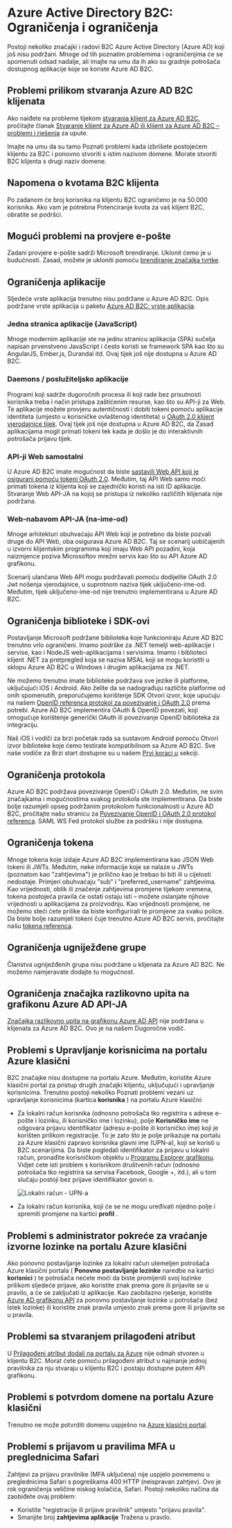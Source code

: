 <properties
    pageTitle="Azure Active Directory B2C: Ograničenja i ograničenja | Microsoft Azure"
    description="Popis ograničenja i ograničenja s Azure Active Directory B2C"
    services="active-directory-b2c"
    documentationCenter=""
    authors="swkrish"
    manager="mbaldwin"
    editor="bryanla"/>

<tags
    ms.service="active-directory-b2c"
    ms.workload="identity"
    ms.tgt_pltfrm="na"
    ms.devlang="na"
    ms.topic="article"
    ms.date="07/24/2016"
    ms.author="swkrish"/>

# <a name="azure-active-directory-b2c-limitations-and-restrictions"></a>Azure Active Directory B2C: Ograničenja i ograničenja

Postoji nekoliko značajki i radovi B2C Azure Active Directory (Azure AD) koji još nisu podržani. Mnoge od tih poznatim problemima i ograničenjima će se spomenuti odsad nadalje, ali imajte na umu da ih ako su gradnje potrošača dostupnog aplikacije koje se koriste Azure AD B2C.

## <a name="issues-during-the-creation-of-azure-ad-b2c-tenants"></a>Problemi prilikom stvaranja Azure AD B2C klijenata

Ako naiđete na probleme tijekom [stvaranja klijent za Azure AD B2C](active-directory-b2c-get-started.md), pročitajte članak [Stvaranje klijent za Azure AD ili klijent za Azure AD B2C – problemi i rješenja](active-directory-b2c-support-create-directory.md) za upute.

Imajte na umu da su tamo Poznati problemi kada izbrišete postojećem klijentu za B2C i ponovno stvoriti s istim nazivom domene. Morate stvoriti B2C klijenta s drugi naziv domene.

## <a name="note-about-b2c-tenant-quotas"></a>Napomena o kvotama B2C klijenta

Po zadanom će broj korisnika na klijentu B2C ograničeno je na 50.000 korisnika. Ako vam je potrebna Potenciranje kvota za vaš klijent B2C, obratite se podršci.

## <a name="branding-issues-on-verification-email"></a>Mogući problemi na provjere e-pošte

Zadani provjere e-pošte sadrži Microsoft brendiranje. Uklonit ćemo je u budućnosti. Zasad, možete je ukloniti pomoću [brendiranje značajka tvrtke](../active-directory/active-directory-add-company-branding.md).

## <a name="restrictions-on-applications"></a>Ograničenja aplikacije

Sljedeće vrste aplikacija trenutno nisu podržane u Azure AD B2C. Opis podržane vrste aplikacija u paketu [Azure AD B2C: vrste aplikacija](active-directory-b2c-apps.md).

### <a name="single-page-applications-javascript"></a>Jedna stranica aplikacije (JavaScript)

Mnoge modernim aplikacije ste na jednu stranicu aplikacija (SPA) sučelja napisan prvenstveno JavaScript i često koristi se framework SPA kao što su AngularJS, Ember.js, Durandal itd. Ovaj tijek još nije dostupna u Azure AD B2C.

### <a name="daemons--server-side-applications"></a>Daemons / poslužiteljsko aplikacije

Programi koji sadrže dugoročnih procesa ili koji rade bez prisutnosti korisnika treba i način pristupa zaštićenim resurse, kao što su API-ji za Web. Te aplikacije možete provjeru autentičnosti i dobiti tokeni pomoću aplikacije identiteta (umjesto u korisničke ovlaštenog identiteta) u [OAuth 2.0 klijent vjerodajnice tijek](active-directory-b2c-reference-protocols.md#oauth2-client-credentials-grant-flow). Ovaj tijek još nije dostupna u Azure AD B2C, da Zasad aplikacijama mogli primati tokeni tek kada je došlo je do interaktivnih potrošača prijavu tijek.

### <a name="standalone-web-apis"></a>API-ji Web samostalni

U Azure AD B2C imate mogućnost da biste [sastavili Web API koji je osigurani pomoću tokeni OAuth 2.0](active-directory-b2c-apps.md#web-apis). Međutim, taj API Web samo moći primati tokena iz klijenta koji se zajednički koristi na isti ID aplikacije. Stvaranje Web API-JA na kojoj se pristupa iz nekoliko različitih klijenata nije podržana.

### <a name="web-api-chains-on-behalf-of"></a>Web-nabavom API-JA (na-ime-od)

Mnoge arhitekturi obuhvaćaju API Web koji je potrebno da biste pozvali druge do API Web, oba osigurava Azure AD B2C. Taj se scenarij uobičajenih u izvorni klijentskim programima koji imaju Web API pozadini, koja naizmjence poziva Microsoftov mrežni servis kao što su API Azure AD grafikonu.

Scenarij ulančana Web API mogu podržavati pomoću dodijelite OAuth 2.0 Jwt nošenja vjerodajnice, u suprotnom naziva tijek uključeno-ime-od. Međutim, tijek uključeno-ime-od nije trenutno implementirana u Azure AD B2C.

## <a name="restriction-on-libraries-and-sdks"></a>Ograničenja biblioteke i SDK-ovi

Postavljanje Microsoft podržane biblioteka koje funkcioniraju Azure AD B2C trenutno vrlo ograničeni. Imamo podrške za .NET temelji web-aplikacije i servise, kao i NodeJS web-aplikacijama i servisima.  Imamo i biblioteci klijent .NET za pretpregled koja se naziva MSAL koji se mogu koristiti u sklopu Azure AD B2C u Windows i drugim aplikacijama za .NET.

Ne možemo trenutno imate biblioteke podržava sve jezike ili platforme, uključujući iOS i Android.  Ako želite da se nadograđuju različite platforme od onih spomenutih, preporučujemo korištenje SDK Otvori izvor, koje upućuju na našem [OpenID referenca protokol za povezivanje i OAuth 2.0](active-directory-b2c-reference-protocols.md) prema potrebi.  Azure AD B2C implementira OAuth & OpenID povezati, koji omogućuje korištenje generički OAuth ili povezivanje OpenID biblioteka za integraciju.

Naš iOS i vodiči za brzi početak rada sa sustavom Android pomoću Otvori izvor biblioteke koje ćemo testirate kompatibilnom sa Azure AD B2C.  Sve naše vodiče za Brzi start dostupne su u našem [Prvi koraci u](active-directory-b2c-overview.md#getting-started) sekciji.

## <a name="restriction-on-protocols"></a>Ograničenja protokola

Azure AD B2C podržava povezivanje OpenID i OAuth 2.0. Međutim, ne svim značajkama i mogućnostima svakog protokola ste implementirana. Da biste bolje razumjeli opseg podržanim protokolom funkcionalnosti u Azure AD B2C, pročitajte našu stranicu za [Povezivanje OpenID i OAuth 2.0 protokol referenca](active-directory-b2c-reference-protocols.md). SAML WS Fed protokol službe za podršku i nije dostupna.

## <a name="restriction-on-tokens"></a>Ograničenja tokena

Mnoge tokena koje izdaje Azure AD B2C implementirana kao JSON Web tokeni ili JWTs. Međutim, neke informacije koje se nalaze u JWTs (poznatom kao "zahtjevima") je prilično kao je trebao bi biti ili u cijelosti nedostaje. Primjeri obuhvaćaju "sub" i "preferred_username" zahtjevima.  Kao vrijednosti, oblik ili značenje zahtjevima promjene tijekom vremena, tokena postojeća pravila će ostati ostaju isti – možete oslanjate njihove vrijednosti u aplikacijama za proizvodnju.  Kao vrijednosti promijene, ne možemo steći ćete prilike da biste konfigurirali te promjene za svaku police.  Da biste bolje razumjeli tokeni čuje trenutno Azure AD B2C servis, pročitajte našu [tokena referenca](active-directory-b2c-reference-tokens.md).

## <a name="restriction-on-nested-groups"></a>Ograničenja ugniježđene grupe

Članstva ugniježđenih grupa nisu podržane u klijenata za Azure AD B2C. Ne možemo namjeravate dodajte tu mogućnost.

## <a name="restriction-on-differential-query-feature-on-azure-ad-graph-api"></a>Ograničenja značajka razlikovno upita na grafikonu Azure AD API-JA

[Značajka razlikovno upita na grafikonu Azure AD API](https://msdn.microsoft.com/library/azure/ad/graph/howto/azure-ad-graph-api-differential-query) nije podržana u klijenata za Azure AD B2C. Ovo je na našem Dugoročne vodič.

## <a name="issues-with-user-management-on-the-azure-classic-portal"></a>Problemi s Upravljanje korisnicima na portalu Azure klasični

B2C značajke nisu dostupne na portalu Azure. Međutim, koristite Azure klasični portal za pristup drugih značajki klijentu, uključujući i upravljanje korisnicima. Trenutno postoji nekoliko Poznati problemi vezani uz upravljanje korisnicima (kartica **korisnika** ) na portalu Azure klasični:

- Za lokalni račun korisnika (odnosno potrošača tko registrira s adrese e-pošte i lozinku, ili korisničko ime i lozinku), polje **Korisničko ime** ne odgovara prijavu identifikator (adresu e-pošte ili korisničko ime) koji je korišten prilikom registracije. To je zato što je polje prikazuje na portalu za Azure klasični zapravo korisnika glavni ime (UPN-a), koji se koristi u B2C scenarijima. Da biste pogledali identifikator za prijavu u lokalni račun, pronađite korisničkom objektu u [Programu Explorer grafikonu](https://graphexplorer.cloudapp.net/). Vidjet ćete isti problem s korisnikom društvenih račun (odnosno potrošača tko registrira sa servisa Facebook, Google +, itd.), ali u tom slučaju postoji bez prijave identifikator govori o.

    ![Lokalni račun - UPN-a](./media/active-directory-b2c-limitations/limitations-user-mgmt.png)

- Za lokalni račun korisnika, koji će se ne mogu uređivati nijedno polje i spremiti promjene na kartici **profil** .

## <a name="issues-with-admin-initiated-password-reset-on-the-azure-classic-portal"></a>Problemi s administrator pokreće za vraćanje izvorne lozinke na portalu Azure klasični

Ako ponovno postavljanje lozinke za lokalni račun utemeljen potrošača Azure klasični portala ( **Ponovno postavljanje lozinke** naredbe na kartici **korisnici** ) te potrošača nećete moći da biste promijenili svoj lozinke prilikom sljedeće prijave, ako koristite znak prema gore ili prijavite se u pravilo, a će se zaključati iz aplikacije. Kao zaobilazno rješenje, koristite [Azure AD grafikonu API](active-directory-b2c-devquickstarts-graph-dotnet.md) za ponovno postavljanje lozinke u potrošača (bez Istek lozinke) ili koristite znak pravila umjesto znak prema gore ili prijavite se u pravila.

## <a name="issues-with-creating-a-custom-attribute"></a>Problemi sa stvaranjem prilagođeni atribut

U [Prilagođeni atribut dodali na portalu za Azure](active-directory-b2c-reference-custom-attr.md) nije odmah stvoren u klijentu B2C. Morat ćete pomoću prilagođeni atribut u najmanje jednoj pravilnika za nju stvaraju u klijentu B2C i postaju dostupne putem API grafikonu.

## <a name="issues-with-verifying-a-domain-on-the-azure-classic-portal"></a>Problemi s potvrdom domene na portalu Azure klasični

Trenutno ne može potvrditi domenu uspješno na [Azure klasični portal](https://manage.windowsazure.com/).

## <a name="issues-with-sign-in-with-mfa-policy-on-safari-browsers"></a>Problemi s prijavom u pravilima MFA u preglednicima Safari

Zahtjevi za prijavu pravilnike (MFA uključena) nije uspjelo povremeno u preglednicima Safari s pogreškama 400 HTTP (neispravan zahtjev). Ovo je rok ograničenja veličine niskog kolačića, Safari. Postoji nekoliko načina da zaobiđete ovaj problem:

- Koristite "registracije ili prijave pravilnik" umjesto "prijavu pravila".
- Smanjite broj **zahtjevima aplikacije** Tražena u pravilo.

